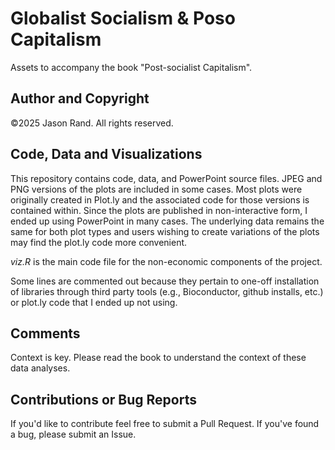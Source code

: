 # Globalist Socialism & Poso Capitalism

Assets to accompany the book "Post-socialist Capitalism".


## Author and Copyright
©2025 Jason Rand. All rights reserved.

## Code, Data and Visualizations

This repository contains code, data, and PowerPoint source files. JPEG and PNG versions of the plots are included in some cases. Most plots were originally created in Plot.ly and the associated code for those versions is contained within. Since the plots are published in non-interactive form, I ended up using PowerPoint in many cases. The underlying data remains the same for both plot types and users wishing to create variations of the plots may find the plot.ly code more convenient.

*viz.R* is the main code file for the non-economic components of the project. 

Some lines are commented out because they pertain to one-off installation of libraries through third party tools (e.g., Bioconductor, github installs, etc.) or plot.ly code that I ended up not using. 

## Comments

Context is key. Please read the book to understand the context of these data analyses.

## Contributions or Bug Reports

If you'd like to contribute feel free to submit a Pull Request. If you've found a bug, please submit an Issue.
